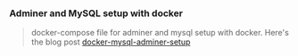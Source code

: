### Adminer and MySQL setup with docker

> docker-compose file for adminer and mysql setup with docker.
> Here's the blog post [docker-mysql-adminer-setup](https://dev.to/codewithml/setup-adminer-with-docker-for-database-management-4dd2)
